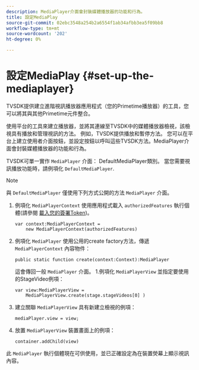 ```yaml
---
description: MediaPlayer介面會封裝媒體播放器的功能和行為。
title: 設定MediaPlay
source-git-commit: 02ebc3548a254b2a6554f1ab34afbb3ea5f09bb8
workflow-type: tm+mt
source-wordcount: '202'
ht-degree: 0%

---
```


# 設定MediaPlay {#set-up-the-mediaplayer}

TVSDK提供建立進階視訊播放器應用程式（您的Primetime播放器）的工具，您可以將其與其他Primetime元件整合。

使用平台的工具來建立播放器，並將其連線至TVSDK中的媒體播放器檢視，該檢視具有播放和管理視訊的方法。 例如，TVSDK提供播放和暫停方法。 您可以在平台上建立使用者介面按鈕，並設定按鈕以呼叫這些TVSDK方法。MediaPlayer介面會封裝媒體播放器的功能和行為。

TVSDK可單一實作 `MediaPlayer` 介面： DefaultMediaPlayer類別。 當您需要視訊播放功能時，請例項化 `DefaultMediaPlayer`.

>[!NOTE]
>
>與 `DefaultMediaPlayer` 僅使用下列方式公開的方法 `MediaPlayer` 介面。

1. 例項化 `MediaPlayerContext` 使用應用程式載入 `authorizedFeatures` 執行個體(請參閱 [載入您的簽署Token](../../tvsdk-1.4-for-desktop-hls/t-psdk-dhls-1.4-configure/t-psdk-dhls-1.4-get-signed-token.md))。

   ```
   var context:MediaPlayerContext =  
       new MediaPlayerContext(authorizedFeatures)
   ```

1. 例項化 `MediaPlayer` 使用公用的create factory方法，傳遞 `MediaPlayerContext` 內容物件：

   ```
   public static function create(context:Context):MediaPlayer
   ```

   這會傳回一般 `MediaPlayer` 介面。 1.例項化 `MediaPlayerView` 並指定要使用的StageVideo例項：

   ```
   var view:MediaPlayerView =  
       MediaPlayerView.create(stage.stageVideos[0] )
   ```

1. 建立關聯 `MediaPlayerView` 具有新建立檢視的例項：

   ```
   mediaPlayer.view = view;
   ```

1. 放置 `MediaPlayerView` 裝置畫面上的例項：

   ```
   container.addChild(view)
   ```

此 `MediaPlayer` 執行個體現在可供使用，並已正確設定為在裝置熒幕上顯示視訊內容。
